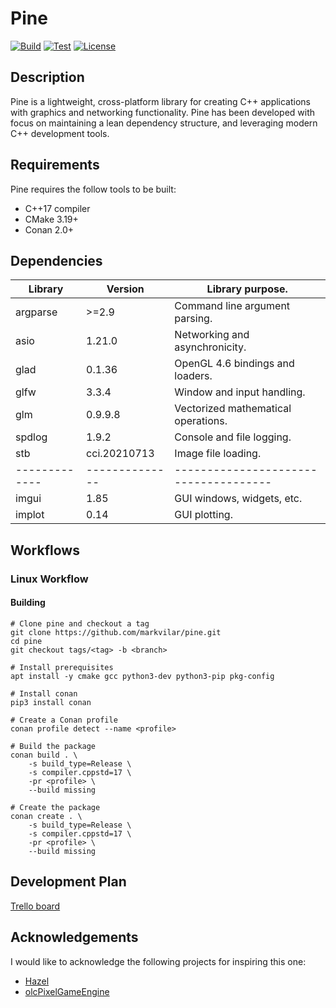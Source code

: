 # Pine

[![Build](https://github.com/markvilar/pine/actions/workflows/build_linux.yml/badge.svg)](https://github.com/markvilar/pine/actions/workflows/build_linux.yml)
[![Test](https://github.com/markvilar/pine/actions/workflows/test_linux.yml/badge.svg)](https://github.com/markvilar/pine/actions/workflows/test_linux.yml)
[![License](https://img.shields.io/badge/License-Apache_2.0-blue.svg)](https://opensource.org/licenses/Apache-2.0)

## Description
Pine is a lightweight, cross-platform library for creating C++ applications 
with graphics and networking functionality. Pine has been developed with focus 
on maintaining a lean dependency structure, and leveraging modern C++
development tools.

## Requirements
Pine requires the follow tools to be built:
- C++17 compiler
- CMake 3.19+
- Conan 2.0+

## Dependencies

| **Library** | **Version**  | **Library purpose.**                |
|-------------|--------------|-------------------------------------|
| argparse    | >=2.9        | Command line argument parsing.      |
| asio        | 1.21.0       | Networking and asynchronicity.      |
| glad        | 0.1.36       | OpenGL 4.6 bindings and loaders.    |
| glfw        | 3.3.4        | Window and input handling.          |
| glm         | 0.9.9.8      | Vectorized mathematical operations. |
| spdlog      | 1.9.2        | Console and file logging.           |
| stb         | cci.20210713 | Image file loading.                 |
|-------------|--------------|-------------------------------------|
| imgui       | 1.85         | GUI windows, widgets, etc.          |
| implot      | 0.14         | GUI plotting.                       |


## Workflows

### Linux Workflow

#### Building

```shell
# Clone pine and checkout a tag
git clone https://github.com/markvilar/pine.git
cd pine
git checkout tags/<tag> -b <branch>

# Install prerequisites
apt install -y cmake gcc python3-dev python3-pip pkg-config 

# Install conan
pip3 install conan

# Create a Conan profile
conan profile detect --name <profile>

# Build the package
conan build . \
    -s build_type=Release \
    -s compiler.cppstd=17 \
    -pr <profile> \
    --build missing

# Create the package
conan create . \
    -s build_type=Release \
    -s compiler.cppstd=17 \
    -pr <profile> \
    --build missing
```

## Development Plan

[Trello board](https://trello.com/b/iZZPB2t0/pine)

## Acknowledgements
I would like to acknowledge the following projects for inspiring this one:
- [Hazel](https://github.com/TheCherno/Hazel)
- [olcPixelGameEngine](https://github.com/OneLoneCoder/olcPixelGameEngine)
